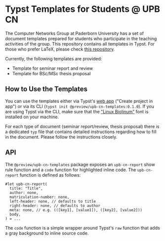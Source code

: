# Typst Templates for Students @ UPB CN

The Computer Networks Group at Paderborn University has a set of document templates prepared for students who participate in the teaching activities of the group.
This repository contains all templates in Typst.
For those who prefer LaTeX, please check [this repository](https://github.com/upb-cn/student-templates-latex).

Currently, the following templates are provided:

- Template for seminar report and review
- Template for BSc/MSc thesis proposal

## How to Use the Templates

You can use the templates either via Typst's [web app](https://typst.app/universe/package/upb-cn-templates) ("Create project in app") or via its CLI (`typst init @preview/upb-cn-templates:0.1.0`).
If you are using Typst via the CLI, make sure that the ["Linux Biolinum"](https://www.dafont.com/linux-biolinum.font) font is installed on your machine.

For each type of document (seminar report/review, thesis proposal) there is a dedicated `typ` file that contains detailed instructions regarding how to fill in the document.
Please follow the instructions closely.

## API

The `@preview/upb-cn-templates` package exposes an `upb-cn-report` show rule function and a `code` function for highlighted inline code.
The `upb-cn-report` function is defined as follows:

```typst
#let upb-cn-report(
  title: "Title",
  author: none,
  matriculation-number: none,
  left-header: none, // defaults to title
  right-header: none, // defaults to author
  meta: none, // e.g. (([key1], [value1]), ([key2], [value2]))
  body,
) = ...
```

The `code` function is a simple wrapper around Typst's `raw` function that adds a gray background to inline source code.
